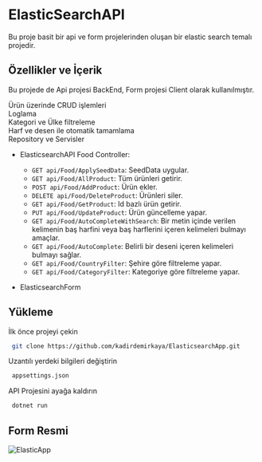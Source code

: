 
# ElasticSearchAPI

Bu proje basit bir api ve form projelerinden oluşan bir elastic search temalı projedir.




## Özellikler ve İçerik

Bu projede de Api projesi BackEnd, Form projesi Client olarak kullanılmıştır.

Ürün üzerinde CRUD işlemleri \
Loglama \
Kategori ve Ülke filtreleme \
Harf ve desen ile otomatik tamamlama \
Repository ve Servisler 

- ElasticsearchAPI
    Food Controller:
    - `GET api/Food/ApplySeedData`: SeedData uygular.
    - `GET api/Food/AllProduct`: Tüm ürünleri getirir.
    - `POST api/Food/AddProduct`: Ürün ekler.
    - `DELETE api/Food/DeleteProduct`: Ürünleri siler.
    - `GET api/Food/GetProduct`: Id bazlı ürün getirir.
    - `PUT api/Food/UpdateProduct`: Ürün güncelleme yapar.
    - `GET api/Food/AutoCompleteWithSearch`: Bir metin içinde verilen kelimenin baş harfini veya baş harflerini içeren kelimeleri bulmayı amaçlar.
    - `GET api/Food/AutoComplete`: Belirli bir deseni içeren kelimeleri bulmayı sağlar.
    - `GET api/Food/CountryFilter`: Şehire göre filtreleme yapar.
    - `GET api/Food/CategoryFilter`: Kategoriye göre filtreleme yapar.

- ElasticsearchForm
    

## Yükleme 

İlk önce projeyi çekin 

```bash 
 git clone https://github.com/kadirdemirkaya/ElasticsearchApp.git
```

Uzantılı yerdeki bilgileri değiştirin 

```bash 
 appsettings.json
```

API Projesini ayağa kaldırın

```bash 
 dotnet run
```


## Form Resmi

![ElasticApp](https://github.com/kadirdemirkaya/ElasticsearchApp/assets/126807887/4b1d653e-484f-4f8a-a6cd-3fcd67fcc9d3)



